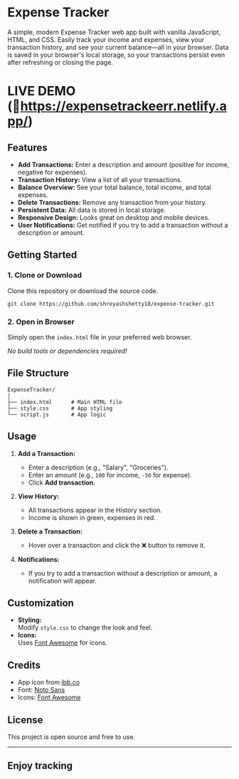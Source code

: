 # Expense Tracker

A simple, modern Expense Tracker web app built with vanilla JavaScript, HTML, and CSS. Easily track your income and expenses, view your transaction history, and see your current balance—all in your browser. Data is saved in your browser's local storage, so your transactions persist even after refreshing or closing the page.

# LIVE DEMO (🔗https://expensetrackeerr.netlify.app/) 

## Features

- **Add Transactions:** Enter a description and amount (positive for income, negative for expenses).
- **Transaction History:** View a list of all your transactions.
- **Balance Overview:** See your total balance, total income, and total expenses.
- **Delete Transactions:** Remove any transaction from your history.
- **Persistent Data:** All data is stored in local storage.
- **Responsive Design:** Looks great on desktop and mobile devices.
- **User Notifications:** Get notified if you try to add a transaction without a description or amount.

## Getting Started

### 1. Clone or Download

Clone this repository or download the source code.

```
git clone https://github.com/shreyashshetty18/expense-tracker.git
```

### 2. Open in Browser

Simply open the `index.html` file in your preferred web browser.

_No build tools or dependencies required!_

## File Structure

```
ExpenseTracker/
│
├── index.html      # Main HTML file
├── style.css       # App styling
└── script.js       # App logic
```

## Usage

1. **Add a Transaction:**  
   - Enter a description (e.g., "Salary", "Groceries").
   - Enter an amount (e.g., `100` for income, `-50` for expense).
   - Click **Add transaction**.

2. **View History:**  
   - All transactions appear in the History section.
   - Income is shown in green, expenses in red.

3. **Delete a Transaction:**  
   - Hover over a transaction and click the ❌ button to remove it.

4. **Notifications:**  
   - If you try to add a transaction without a description or amount, a notification will appear.

## Customization

- **Styling:**  
  Modify `style.css` to change the look and feel.
- **Icons:**  
  Uses [Font Awesome](https://fontawesome.com/) for icons.

## Credits

- App icon from [ibb.co](https://i.ibb.co/jfScDTC/budget.png)
- Font: [Noto Sans](https://fonts.google.com/specimen/Noto+Sans)
- Icons: [Font Awesome](https://fontawesome.com/)

## License

This project is open source and free to use.

---

## Enjoy tracking
